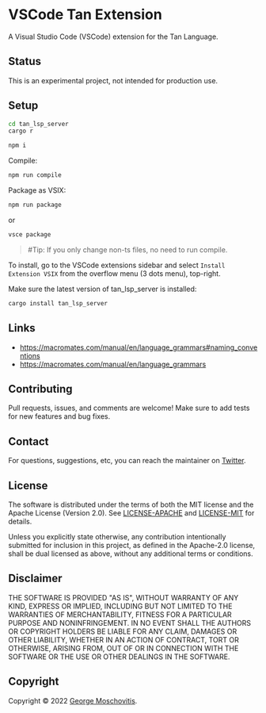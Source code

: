 # VSCode Tan Extension

A Visual Studio Code (VSCode) extension for the Tan Language.

## Status

This is an experimental project, not intended for production use.

## Setup

```sh
cd tan_lsp_server
cargo r
```

```sh
npm i
```

Compile:

```sh
npm run compile
```

Package as VSIX:

```sh
npm run package
```

or

```sh
vsce package
```

> #Tip: If you only change non-ts files, no need to run compile.

To install, go to the VSCode extensions sidebar and select `Install Extension VSIX` from the overflow menu (3 dots menu), top-right.

Make sure the latest version of tan_lsp_server is installed:

```sh
cargo install tan_lsp_server
```

## Links

- https://macromates.com/manual/en/language_grammars#naming_conventions
- https://macromates.com/manual/en/language_grammars

## Contributing

Pull requests, issues, and comments are welcome! Make sure to add tests for new features and bug fixes.

## Contact

For questions, suggestions, etc, you can reach the maintainer on [Twitter](https://twitter.com/gmosx).

## License

The software is distributed under the terms of both the MIT license and the Apache License (Version 2.0). See [LICENSE-APACHE](LICENSE-APACHE) and [LICENSE-MIT](LICENSE-MIT) for details.

Unless you explicitly state otherwise, any contribution intentionally submitted for inclusion in this project, as defined in the Apache-2.0 license, shall be dual licensed as above, without any additional terms or conditions.

## Disclaimer

THE SOFTWARE IS PROVIDED "AS IS", WITHOUT WARRANTY OF
ANY KIND, EXPRESS OR IMPLIED, INCLUDING BUT NOT LIMITED
TO THE WARRANTIES OF MERCHANTABILITY, FITNESS FOR A
PARTICULAR PURPOSE AND NONINFRINGEMENT. IN NO EVENT
SHALL THE AUTHORS OR COPYRIGHT HOLDERS BE LIABLE FOR ANY
CLAIM, DAMAGES OR OTHER LIABILITY, WHETHER IN AN ACTION
OF CONTRACT, TORT OR OTHERWISE, ARISING FROM, OUT OF OR
IN CONNECTION WITH THE SOFTWARE OR THE USE OR OTHER
DEALINGS IN THE SOFTWARE.

## Copyright

Copyright © 2022 [George Moschovitis](https://gmosx.ninja).